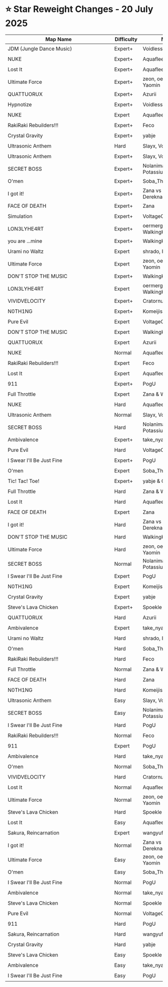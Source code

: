 # ⭐ Star Reweight Changes - 20 July 2025

| <div style="width:325px">Map Name</div> | <div style="width:75px">Difficulty</div> | <div style="width:200px">Mapper(s)</div> | <div style="width:175px">Star Rating Change</div> |
|-----|------------|-----------|---------------------------------------------------|
| JDM (Jungle Dance Music) | Expert+ | Voidless | ⭐ 12.85 → ⭐ 12.39 |
| NUKE | Expert+ | Aquaflee & Jabob | ⭐ 12.78 → ⭐ 12.73 |
| Lost It | Expert+ | Aquaflee & VoltageO | ⭐ 12.57 → ⭐ 11.63 |
| Ultimate Force | Expert+ | zeon, oermergeesh & Yaomin | ⭐ 12.56 → ⭐ 12.7 |
| QUATTUORUX | Expert+ | Azurii | ⭐ 12.13 → ⭐ 12.15 |
| Hypnotize | Expert+ | Voidless | ⭐ 12.0 → ⭐ 11.96 |
| NUKE | Expert | Aquaflee & Jabob | ⭐ 11.61 → ⭐ 11.93 |
| RakiRaki Rebuilders!!! | Expert+ | Feco | ⭐ 11.57 → ⭐ 11.38 |
| Crystal Gravity | Expert+ | yabje | ⭐ 11.56 → ⭐ 11.12 |
| Ultrasonic Anthem | Hard | Slayx, Voytech & Aqua | ⭐ 11.46 → ⭐ 10.99 |
| Ultrasonic Anthem | Expert+ | Slayx, Voytech & Aqua | ⭐ 11.25 → ⭐ 10.93 |
| SECRET BOSS | Expert+ | Nolanimations & Potassium 737 | ⭐ 11.21 → ⭐ 10.33 |
| O'men | Expert+ | Soba_Thunder | ⭐ 11.05 → ⭐ 11.0 |
| I got it! | Expert+ | Zana vs Xrose & Dereknalox | ⭐ 10.98 → ⭐ 11.06 |
| FACE OF DEATH | Expert+ | Zana | ⭐ 10.81 → ⭐ 9.91 |
| Simulation | Expert+ | VoltageO | ⭐ 10.58 → ⭐ 10.53 |
| LON3LYHE4RT | Expert+ | oermergeesh & WalkingKat | ⭐ 10.46 → ⭐ 10.51 |
| you are ...mine | Expert+ | WalkingKat | ⭐ 10.42 → ⭐ 10.47 |
| Urami no Waltz | Expert | shrado, Hades, & Joshabi | ⭐ 10.21 → ⭐ 11.21 |
| Ultimate Force | Expert | zeon, oermergeesh & Yaomin | ⭐ 9.9 → ⭐ 9.29 |
| DON'T STOP THE MUSIC | Expert+ | WalkingKat & Aquaflee | ⭐ 9.9 → ⭐ 10.02 |
| LON3LYHE4RT | Expert | oermergeesh & WalkingKat | ⭐ 9.85 → ⭐ 10.01 |
| VIVIDVELOCITY | Expert+ | Cratornugget | ⭐ 9.77 → ⭐ 9.95 |
| N0TH1NG | Expert+ | Komeijisan051 | ⭐ 9.67 → ⭐ 9.7 |
| Pure Evil | Expert | VoltageO & Aquaflee | ⭐ 9.56 → ⭐ 9.66 |
| DON'T STOP THE MUSIC | Expert | WalkingKat & Aquaflee | ⭐ 9.5 → ⭐ 9.55 |
| QUATTUORUX | Expert | Azurii | ⭐ 9.39 → ⭐ 9.45 |
| NUKE | Normal | Aquaflee & Jabob | ⭐ 9.34 → ⭐ 9.24 |
| RakiRaki Rebuilders!!! | Expert | Feco | ⭐ 9.33 → ⭐ 10.5 |
| Lost It | Expert | Aquaflee & VoltageO | ⭐ 9.14 → ⭐ 9.03 |
| 911 | Expert+ | PogU | ⭐ 9.09 → ⭐ 8.88 |
| Full Throttle | Expert | Zana & WalkingKat | ⭐ 9.05 → ⭐ 9.75 |
| NUKE | Hard | Aquaflee & Jabob | ⭐ 8.87 → ⭐ 8.65 |
| Ultrasonic Anthem | Normal | Slayx, Voytech & Aqua | ⭐ 8.8 → ⭐ 8.95 |
| SECRET BOSS | Hard | Nolanimations & Potassium 737 | ⭐ 8.79 → ⭐ 8.96 |
| Ambivalence | Expert+ | take_nyan | ⭐ 8.62 → ⭐ 8.71 |
| Pure Evil | Hard | VoltageO & Aquaflee | ⭐ 8.2 → ⭐ 8.15 |
| I Swear I'll Be Just Fine | Expert+ | PogU | ⭐ 8.13 → ⭐ 8.16 |
| O'men | Expert | Soba_Thunder | ⭐ 7.75 → ⭐ 8.31 |
| Tic! Tac! Toe! | Expert+ | yabje & Gabriel | ⭐ 7.69 → ⭐ 7.82 |
| Full Throttle | Hard | Zana & WalkingKat | ⭐ 7.62 → ⭐ 8.05 |
| Lost It | Hard | Aquaflee & VoltageO | ⭐ 7.47 → ⭐ 8.17 |
| FACE OF DEATH | Expert | Zana | ⭐ 7.34 → ⭐ 8.31 |
| I got it! | Hard | Zana vs Xrose & Dereknalox | ⭐ 7.28 → ⭐ 7.61 |
| DON'T STOP THE MUSIC | Hard | WalkingKat & Aquaflee | ⭐ 6.99 → ⭐ 6.9 |
| Ultimate Force | Hard | zeon, oermergeesh & Yaomin | ⭐ 6.84 → ⭐ 7.39 |
| SECRET BOSS | Normal | Nolanimations & Potassium 737 | ⭐ 6.74 → ⭐ 7.32 |
| I Swear I'll Be Just Fine | Expert | PogU | ⭐ 6.72 → ⭐ 6.57 |
| N0TH1NG | Expert | Komeijisan051 | ⭐ 6.63 → ⭐ 7.07 |
| Crystal Gravity | Expert | yabje | ⭐ 6.42 → ⭐ 7.16 |
| Steve's Lava Chicken | Expert+ | Spoekle & yabje | ⭐ 6.24 → ⭐ 5.96 |
| QUATTUORUX | Hard | Azurii | ⭐ 6.13 → ⭐ 6.29 |
| Ambivalence | Expert | take_nyan | ⭐ 5.85 → ⭐ 6.64 |
| Urami no Waltz | Hard | shrado, Hades, & Joshabi | ⭐ 5.84 → ⭐ 8.24 |
| O'men | Hard | Soba_Thunder | ⭐ 5.79 → ⭐ 7.27 |
| RakiRaki Rebuilders!!! | Hard | Feco | ⭐ 5.77 → ⭐ 6.61 |
| Full Throttle | Normal | Zana & WalkingKat | ⭐ 5.76 → ⭐ 6.45 |
| FACE OF DEATH | Hard | Zana | ⭐ 5.68 → ⭐ 7.0 |
| N0TH1NG | Hard | Komeijisan051 | ⭐ 5.48 → ⭐ 5.93 |
| Ultrasonic Anthem | Easy | Slayx, Voytech & Aqua | ⭐ 5.42 → ⭐ 7.52 |
| SECRET BOSS | Easy | Nolanimations & Potassium 737 | ⭐ 5.21 → ⭐ 5.5 |
| I Swear I'll Be Just Fine | Hard | PogU | ⭐ 5.14 → ⭐ 5.77 |
| RakiRaki Rebuilders!!! | Normal | Feco | ⭐ 5.0 → ⭐ 5.35 |
| 911 | Expert | PogU | ⭐ 4.9 → ⭐ 6.02 |
| Ambivalence | Hard | take_nyan | ⭐ 4.87 → ⭐ 5.92 |
| O'men | Normal | Soba_Thunder | ⭐ 4.83 → ⭐ 5.86 |
| VIVIDVELOCITY | Hard | Cratornugget | ⭐ 4.8 → ⭐ 4.76 |
| Lost It | Normal | Aquaflee & VoltageO | ⭐ 4.71 → ⭐ 5.86 |
| Ultimate Force | Normal | zeon, oermergeesh & Yaomin | ⭐ 4.69 → ⭐ 6.13 |
| Steve's Lava Chicken | Hard | Spoekle & yabje | ⭐ 4.66 → ⭐ 4.61 |
| Lost It | Easy | Aquaflee & VoltageO | ⭐ 4.57 → ⭐ 4.92 |
| Sakura, Reincarnation | Expert | wangyufy | ⭐ 4.52 → ⭐ 6.31 |
| I got it! | Normal | Zana vs Xrose & Dereknalox | ⭐ 4.46 → ⭐ 5.56 |
| Ultimate Force | Easy | zeon, oermergeesh & Yaomin | ⭐ 4.45 → ⭐ 4.85 |
| O'men | Easy | Soba_Thunder | ⭐ 4.4 → ⭐ 4.93 |
| I Swear I'll Be Just Fine | Normal | PogU | ⭐ 4.37 → ⭐ 5.01 |
| Ambivalence | Normal | take_nyan | ⭐ 4.36 → ⭐ 5.09 |
| Steve's Lava Chicken | Normal | Spoekle & yabje | ⭐ 4.34 → ⭐ 4.04 |
| Pure Evil | Normal | VoltageO & Aquaflee | ⭐ 4.32 → ⭐ 5.72 |
| 911 | Hard | PogU | ⭐ 4.22 → ⭐ 4.61 |
| Sakura, Reincarnation | Hard | wangyufy | ⭐ 4.11 → ⭐ 4.85 |
| Crystal Gravity | Hard | yabje | ⭐ 4.02 → ⭐ 5.62 |
| Steve's Lava Chicken | Easy | Spoekle & yabje | ⭐ 3.94 → ⭐ 3.64 |
| Ambivalence | Easy | take_nyan | ⭐ 3.89 → ⭐ 4.5 |
| I Swear I'll Be Just Fine | Easy | PogU | ⭐ 3.53 → ⭐ 4.08 |